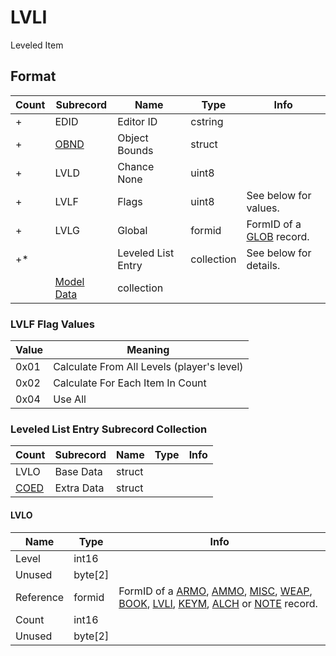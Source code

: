 LVLI
====

Leveled Item

## Format

Count | Subrecord | Name | Type | Info
------|-------|------|------|-----
+ | EDID | Editor ID | cstring |
+ | [OBND](Fields/OBND.md) | Object Bounds | struct |
+ | LVLD | Chance None | uint8 |
+ | LVLF | Flags | uint8 | See below for values.
+ | LVLG | Global | formid | FormID of a [GLOB](GLOB.md) record.
+* | | Leveled List Entry | collection | See below for details.
 | | [Model Data](Fields/Model.md) | collection |

### LVLF Flag Values

Value | Meaning
------|--------
0x01 | Calculate From All Levels (player's level)
0x02 | Calculate For Each Item In Count
0x04 | Use All

### Leveled List Entry Subrecord Collection

Count | Subrecord | Name | Type | Info
------|-------|------|------|-----
 | LVLO | Base Data | struct |
 | [COED](Fields/COED.md) | Extra Data | struct |
 
#### LVLO

Name | Type | Info
-----|------|-----
Level | int16 |
Unused | byte[2] |
Reference | formid | FormID of a [ARMO](ARMO.md), [AMMO](AMMO.md), [MISC](MISC.md), [WEAP](WEAP.md), [BOOK](BOOK.md), [LVLI](LVLI.md), [KEYM](KEYM.md), [ALCH](ALCH.md) or [NOTE](NOTE.md) record.
Count | int16 |
Unused | byte[2] |
